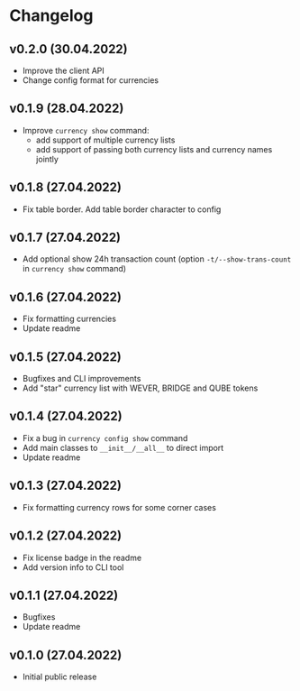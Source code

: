 # Changelog

## v0.2.0 (30.04.2022)

- Improve the client API
- Change config format for currencies

## v0.1.9 (28.04.2022)

- Improve `currency show` command:
  * add support of multiple currency lists
  * add support of passing both currency lists and currency names jointly

## v0.1.8 (27.04.2022)

- Fix table border. Add table border character to config

## v0.1.7 (27.04.2022)

- Add optional show 24h transaction count (option `-t/--show-trans-count` in `currency show` command)

## v0.1.6 (27.04.2022)

- Fix formatting currencies
- Update readme

## v0.1.5 (27.04.2022)

- Bugfixes and CLI improvements
- Add "star" currency list with WEVER, BRIDGE and QUBE tokens

## v0.1.4 (27.04.2022)

- Fix a bug in `currency config show` command
- Add main classes to `__init__/__all__` to direct import
- Update readme

## v0.1.3 (27.04.2022)

- Fix formatting currency rows for some corner cases

## v0.1.2 (27.04.2022)

- Fix license badge in the readme
- Add version info to CLI tool

## v0.1.1 (27.04.2022)

- Bugfixes
- Update readme

## v0.1.0 (27.04.2022)

- Initial public release
